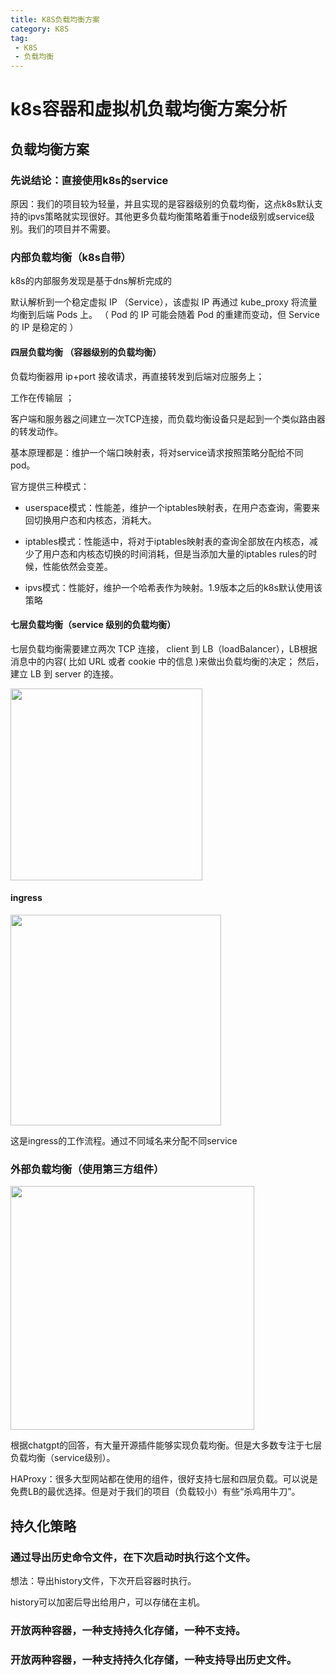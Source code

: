 ```yaml
---
title: K8S负载均衡方案
category: K8S
tag: 
 - K8S
 - 负载均衡
---
```


# k8s容器和虚拟机负载均衡方案分析

## 负载均衡方案

### 先说结论：直接使用k8s的service

原因：我们的项目较为轻量，并且实现的是容器级别的负载均衡，这点k8s默认支持的ipvs策略就实现很好。其他更多负载均衡策略着重于node级别或service级别。我们的项目并不需要。

### 内部负载均衡（k8s自带）

k8s的内部服务发现是基于dns解析完成的

默认解析到一个稳定虚拟 IP （Service），该虚拟 IP 再通过 kube_proxy 将流量均衡到后端 Pods 上。 （ Pod 的 IP 可能会随着 Pod 的重建而变动，但 Service 的 IP 是稳定的 ）

#### 四层负载均衡 （容器级别的负载均衡）

负载均衡器用 ip+port 接收请求，再直接转发到后端对应服务上；

工作在传输层 ；

客户端和服务器之间建立一次TCP连接，而负载均衡设备只是起到一个类似路由器的转发动作。

基本原理都是：维护一个端口映射表，将对service请求按照策略分配给不同pod。

官方提供三种模式：

* userspace模式：性能差，维护一个iptables映射表，在用户态查询，需要来回切换用户态和内核态，消耗大。

* iptables模式：性能适中，将对于iptables映射表的查询全部放在内核态，减少了用户态和内核态切换的时间消耗，但是当添加大量的iptables rules的时候，性能依然会变差。

* ipvs模式：性能好，维护一个哈希表作为映射。1.9版本之后的k8s默认使用该策略

#### 七层负载均衡（service 级别的负载均衡）

七层负载均衡需要建立两次 TCP 连接， 
client 到 LB（loadBalancer），LB根据消息中的内容( 比如 URL 或者 cookie 中的信息 )来做出负载均衡的决定； 
然后，建立 LB 到 server 的连接。

<img src="http://gohoy.top/i/2023/08/11/r0dihv-1.png" title="" alt="" width="307">

#### ingress

<img src="http://gohoy.top/i/2023/08/11/rcwyal-1.png" title="" alt="" width="337">

这是ingress的工作流程。通过不同域名来分配不同service

### 外部负载均衡（使用第三方组件）

<img src="http://gohoy.top/i/2023/08/11/rcx0i6-1.png" title="" alt="" width="390">

根据chatgpt的回答，有大量开源插件能够实现负载均衡。但是大多数专注于七层负载均衡（service级别）。

HAProxy：很多大型网站都在使用的组件，很好支持七层和四层负载。可以说是免费LB的最优选择。但是对于我们的项目（负载较小）有些“杀鸡用牛刀”。

## 持久化策略

### 通过导出历史命令文件，在下次启动时执行这个文件。

想法：导出history文件，下次开启容器时执行。

history可以加密后导出给用户，可以存储在主机。

### 开放两种容器，一种支持持久化存储，一种不支持。

### 开放两种容器，一种支持持久化存储，一种支持导出历史文件。

